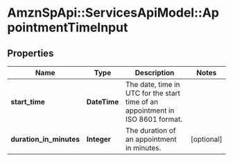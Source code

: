 # AmznSpApi::ServicesApiModel::AppointmentTimeInput

## Properties
Name | Type | Description | Notes
------------ | ------------- | ------------- | -------------
**start_time** | **DateTime** | The date, time in UTC for the start time of an appointment in ISO 8601 format. | 
**duration_in_minutes** | **Integer** | The duration of an appointment in minutes. | [optional] 

